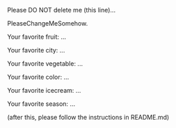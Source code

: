 Please DO NOT delete me (this line)...

PleaseChangeMeSomehow.



Your favorite fruit: ...

Your favorite city: ...

Your favorite vegetable: ...

Your favorite color: ...

Your favorite icecream: ...

Your favorite season: ...


(after this, please follow the instructions in README.md)


